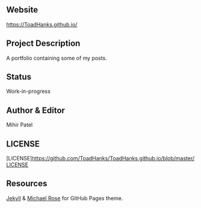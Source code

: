Website
-------
https://ToadHanks.github.io/

Project Description
-----------------
A portfolio containing some of my posts. 

Status
--------
Work-in-progress

Author & Editor
-------------
Mihir Patel

LICENSE
-------
[LICENSE]https://github.com/ToadHanks/ToadHanks.github.io/blob/master/LICENSE

Resources
----------
[Jekyll](https://github.com/jekyll/jekyll) & [Michael Rose](https://github.com/mmistakes) for GitHub Pages theme.
